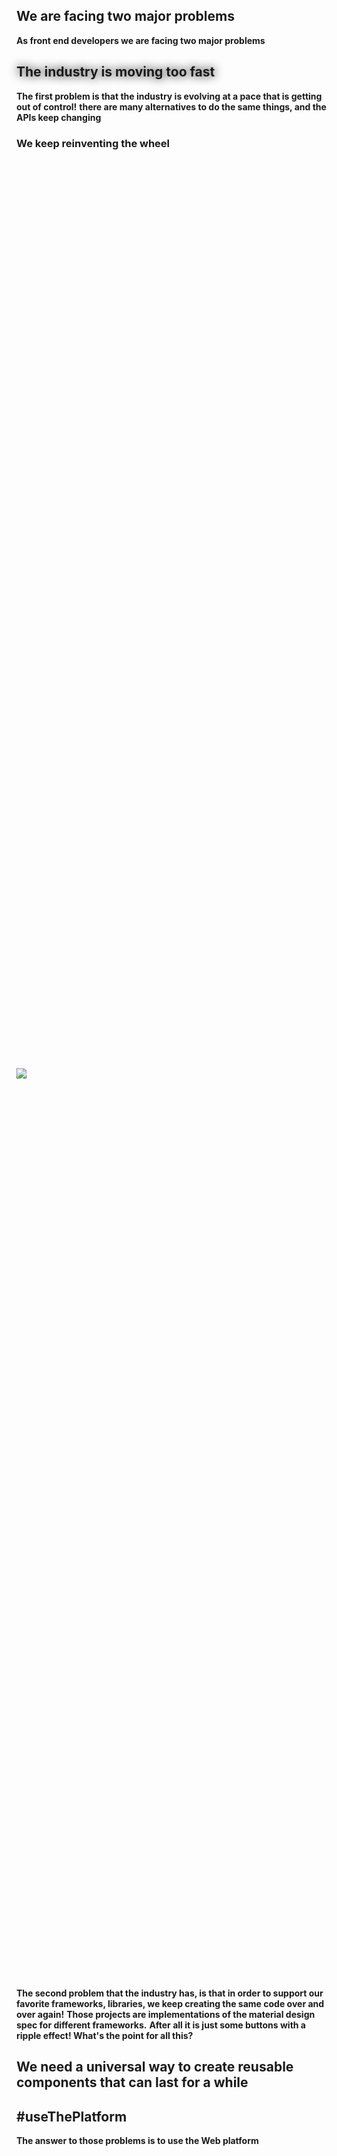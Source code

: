 <section>
    <h2>We are facing two major problems</h2>
    <aside class="notes">
        <b>As front end developers we are facing two major problems</b>
    </aside>
</section>

<section data-background-image="../../img/front_end_logos.png">
    <h2 style="text-shadow: 0px 0px 15px rgba(0, 0, 0, 1);">The industry is moving too fast</h2>
    <!-- <img src="./img/commitstrip/commitstrip.png" class="img-plain"/> -->
    <aside class="notes">
        <b>The first problem is that the industry is evolving at a pace that is getting out of control!</b>
        <b>there are many alternatives to do the same things, and the APIs keep changing</b>
    </aside>
</section>

<section class="stretch">
    <h3>We keep reinventing the wheel</h3>
    <div style="height: 75%; position: relative; width: 100%; display: flex; justify-items: center; align-items: center; align-content: center; flex: 1;">
        <div class="fragment"></div>
        <img data-autoslide="1000" style="position: absolute; transform: rotate(0.005turn) " src="./img/material/material-design-1.png" class="img-plain fragment zoom-in"/>
        <img data-autoslide="1000" style="position: absolute; transform: rotate(-0.005turn) " src="./img/material/material-design-2.png" class="img-plain fragment zoom-in"/>
        <img data-autoslide="1000" style="position: absolute; transform: rotate(0.008turn) " src="./img/material/material-design-3.png" class="img-plain fragment zoom-in"/>
        <img data-autoslide="1000" style="position: absolute; transform: rotate(-0.008turn) " src="./img/material/material-design-4.png" class="img-plain fragment zoom-in"/>
        <img data-autoslide="1000" style="position: absolute; transform: rotate(0.010turn) " src="./img/material/material-design-5.png" class="img-plain fragment zoom-in"/>
        <img data-autoslide="1000" style="position: absolute; transform: rotate(-0.010turn) " src="./img/material/material-design-6.png" class="img-plain fragment zoom-in"/>
        <img data-autoslide="1000" style="position: absolute; transform: rotate(0.015turn) " src="./img/material/material-design-7.png" class="img-plain fragment zoom-in"/>
        <img data-autoslide="1000" style="position: absolute; transform: rotate(-0.015turn)" src="./img/material/material-design-8.png" class="img-plain fragment zoom-in"/>
        <img data-autoslide="1000" style="position: absolute; transform: rotate(0.005turn)" src="./img/material/material-design-9.png" class="img-plain fragment zoom-in"/>
        <img style="position: absolute; transform: rotate(-0.005turn)" src="./img/material/material-design-10.png" class="img-plain fragment zoom-in"/>
        <!-- <img style="position: absolute; left: calc(50% - 250px);" src="./img/material/illuminati.png" class="img-plain fragment zoom-in"/> -->
    </div>
    <aside class="notes">
        <b>The second problem that the industry has, is that in order to support our favorite frameworks, libraries, we keep creating the same code over and over again!</b>
        <b>Those projects are implementations of the material design spec for different frameworks.</b>
        <b>After all it is just some buttons with a ripple effect! What's the point for all this?</b>
    </aside>
</section>

<section>
    <h2>We need a <span style="color: var(--primary)">universal</span> way to create <span style="color: var(--primary)">reusable components</span> that can  <span style="color: var(--primary)">last for a while</span></h2>
    <aside class="notes">
        <b></b>
    </aside>
</section>

<section>
    <h2>#useThePlatform</h2>
    <aside class="notes">
        <b>The answer to those problems is to use the Web platform</b>
    </aside>
</section>